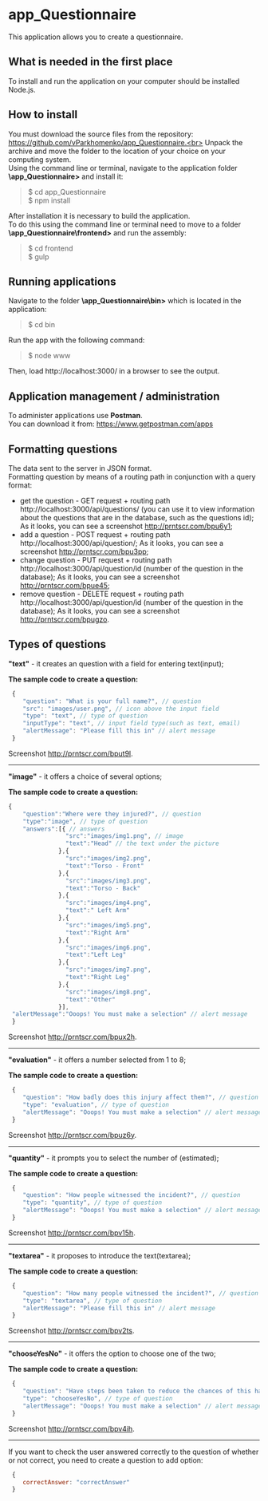# app_Questionnaire
 This application allows you to create a questionnaire.

## What is needed in the first place
 To install and run the application on your computer should be installed Node.js.

## How to install
 You must download the source files from the repository: https://github.com/vParkhomenko/app_Questionnaire.<br>
 Unpack the archive and move the folder to the location of your choice on your computing system.<br>
 Using the command line or terminal, navigate to the application folder **\app_Questionnaire>** and install it:<br> 
 >$ cd app_Questionnaire<br>
 >$ npm install
 
 After installation it is necessary to build the application.<br> 
 To do this using the command line or terminal need to move to a folder **\app_Questionnaire\frontend>** and run the assembly:<br> 
 >$ cd frontend<br>
 >$ gulp
  
## Running applications
 Navigate to the folder **\app_Questionnaire\bin>** which is located in the application: <br>
 >$ cd bin<br>
 
 Run the app with the following command:<br>
 >$ node www<br>
 
 Then, load http://localhost:3000/ in a browser to see the output.
 
## Application management / administration
To administer applications use **Postman**.<br>
You can download it from: https://www.getpostman.com/apps

## Formatting questions
The data sent to the server in JSON format.<br>
Formatting question by means of a routing path in conjunction with a query format:<br>
* get the question - GET request + routing path http://localhost:3000/api/questions/ (you can use it to view information about the questions that are in the database, such as the questions id);
  As it looks, you can see a screenshot http://prntscr.com/bpu6y1;
* add a question - POST request + routing path http://localhost:3000/api/question/;
  As it looks, you can see a screenshot http://prntscr.com/bpu3pp;
* change  question - PUT request + routing path http://localhost:3000/api/question/id (number of the question in the database);
  As it looks, you can see a screenshot http://prntscr.com/bpue45;
* remove question - DELETE request + routing path http://localhost:3000/api/question/id (number of the question in the database);
As it looks, you can see a screenshot http://prntscr.com/bpugzo.

## Types of questions
**"text"** - it creates an question with a field for entering text(input);

**The sample code to create a question:**

```javascript
 {
    "question": "What is your full name?", // question
    "src": "images/user.png", // icon above the input field
    "type": "text", // type of question
    "inputType": "text", // input field type(such as text, email)
    "alertMessage": "Please fill this in" // alert message
 }
```

Screenshot http://prntscr.com/bput9l.

---

**"image"** - it offers a choice of several options;

**The sample code to create a question:**

```javascript
{
    "question":"Where were they injured?", // question
    "type":"image", // type of question
    "answers":[{ // answers
                "src":"images/img1.png", // image
                "text":"Head" // the text under the picture
              },{
                "src":"images/img2.png",
                "text":"Torso - Front"
              },{
                "src":"images/img3.png",
                "text":"Torso - Back"
              },{
                "src":"images/img4.png",
                "text":" Left Arm"
              },{
                "src":"images/img5.png",
                "text":"Right Arm"
              },{
                "src":"images/img6.png",
                "text":"Left Leg"
              },{
                "src":"images/img7.png",
                "text":"Right Leg"
              },{
                "src":"images/img8.png",
                "text":"Other"
              }],
 "alertMessage":"Ooops! You must make a selection" // alert message
 }
```
 
Screenshot http://prntscr.com/bpux2h.

---

**"evaluation"** - it offers a number selected from 1 to 8;

**The sample code to create a question:**

```javascript
 {
    "question": "How badly does this injury affect them?", // question
    "type": "evaluation", // type of question
    "alertMessage": "Ooops! You must make a selection" // alert message
 }
```

Screenshot http://prntscr.com/bpuz6y.

---

**"quantity"** - it prompts you to select the number of (estimated);

**The sample code to create a question:**

```javascript
 {
    "question": "How people witnessed the incident?", // question
    "type": "quantity", // type of question
    "alertMessage": "Ooops! You must make a selection" // alert message
 }
```

Screenshot http://prntscr.com/bpv15h.

---

**"textarea"** - it proposes to introduce the text(textarea);

**The sample code to create a question:**

```javascript
 {
    "question": "How many people witnessed the incident?", // question
    "type": "textarea", // type of question
    "alertMessage": "Please fill this in" // alert message
 }
```

Screenshot http://prntscr.com/bpv2ts.

---

**"chooseYesNo"** - it offers the option to choose one of the two;

**The sample code to create a question:**

```javascript
 {
    "question": "Have steps been taken to reduce the chances of this happening again?", // question
    "type": "chooseYesNo", // type of question
    "alertMessage": "Ooops! You must make a selection" // alert message
 }
```

Screenshot http://prntscr.com/bpv4ih.

---

If you want to check the user answered correctly to the question of whether or not correct, you need to create a question to add option:<br>

```javascript
 {
    correctAnswer: "correctAnswer"
 }
```



